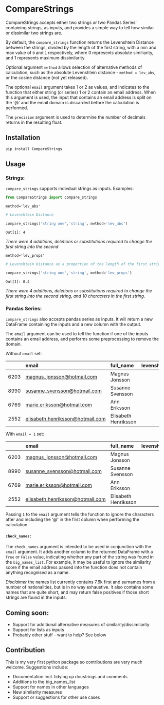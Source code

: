 # CompareStrings

CompareStrings accepts either two strings or two Pandas Series' containing 
strings, as inputs, and provides a simple way to tell how similar or dissimilar 
two strings are.

By default, the `compare_strings` function returns the Levenshtein Distance 
between the strings, divided by the length of the first string, with a min and 
max value of `0` and `1` respectively, where 0 represents absolute similiarity, 
and 1 represents maximum dissimilarity.

Optional argument `method` allows selection of alternative methods of 
calculation, such as the absolute Levenshtein distance - `method = lev_abs`, 
or the cosine distance (not yet released). 

The optional `email` argument takes 1 or 2 as values, and indicates to the 
function that either string (or series) 1 or 2 contain an email address. When 
this argument is used, the input that contains an email address is split on 
the '@' and the email domain is discarded before the calculation is performed.

The `precision` argument is used to determine the number of decimals returns 
in the resulting float.

## Installation
```python
pip install CompareStrings
```

## Usage
### Strings: 
`compare_strings` supports indivdual strings as inputs. Examples: 

```python
from CompareStrings import compare_strings
```

```method='lev_abs'```
```python
# Levenshtein Distance

compare_strings('string one','string', method='lev_abs')
```
`Out[1]: 4`

*There were 4 additions, deletions or substitutions required to change the first
string into the second*

```method='lev_props'```
```python
# Levenshtein Distance as a proportion of the length of the first string (0 - 1)

compare_strings('string one','string', method='lev_props')
```
`Out[1]: 0.4`

*There were 4 additions, deletions or substitutions required to change the first
string into the second string, and 10 characters in the first string.*

### Pandas Series:
`compare_strings` also accepts pandas series as inputs. It will return a new
DataFrame containing the inputs and a new column with the output. 

The `email` argument can be used to tell the function if one of the inputs
contains an email address, and performs some preprocessing to remove the 
domain.

Without `email` set:

|      |  email                           | full_name             |   levenshtein_proportions |
|-----:|:---------------------------------|:----------------------|--------------------------:|
| 6203 | magnus_jonsson@hotmail.com       | Magnus  Jonsson       |                      0.46 |
| 8990 | susanne_svensson@hotmail.com     | Susanne  Svensson     |                      0.43 |
| 6769 | marie.eriksson@hotmail.com       | Ann  Eriksson         |                      0.62 |
| 2552 | elisabeth.henriksson@hotmail.com | Elisabeth  Henriksson |                      0.38 |

With `email = 1` set:

|      |  email                           | full_name             |   levenshtein_proportions |
|-----:|:---------------------------------|:----------------------|--------------------------:|
| 6203 | magnus_jonsson@hotmail.com       | Magnus  Jonsson       |                         0 |
| 8990 | susanne_svensson@hotmail.com     | Susanne  Svensson     |                         0 |
| 6769 | marie.eriksson@hotmail.com       | Ann  Eriksson         |                      0.29 |
| 2552 | elisabeth.henriksson@hotmail.com | Elisabeth  Henriksson |                         0 |

Passing `1` to the `email` argument tells the function to ignore the characters 
after and including the '@' in the first column when performing the calculation.

#### `check_names`:
The `check_names` argument is intended to be used in conjunction with the `email`
argument. It adds another column to the returned DataFrame with a `True` or
`False` value, indicating whether any part of the string was found in the 
`big_names_list`. For example, it may be useful to ignore the similarity score
if the email address passed into the function does not contain anything 
recognised as a name. 

*Disclaimer* the names list currently contains 7.6k first and surnames from a
number of nationalities, but  is in no way exhaustive. It also contains some 
names that are quite short, and may return false positives if those short 
strings are found in the inputs.

## Coming soon: 
- Support for additional alternative measures of similarity/dissimilarity
- Support for lists as inputs
- Probably other stuff - want to help? See below
  
## Contribution
This is my very first python package so contributions are very much welcome. 
Suggestions include: 
- Documentation incl. tidying up docstrings and comments
- Additions to the big_names_list
- Support for names in other languages
- New similarity measures 
- Support or suggestions for other use cases